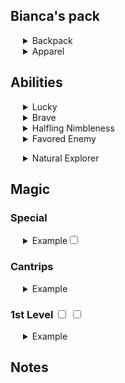 <style type="text/css">
<!--
 .tab { margin-left: 20px; }
-->
</style>

## Bianca's pack

<div class=tab>
<details><summary>Backpack</summary>
    <ul>
        <li>Example</li>
    </ul>
</details>
<details><summary>Apparel</summary>
    <ul>
        <li>Example</li>
    </ul>
</details>
</div>

## Abilities

<div class=tab>
    <details><summary>Lucky</summary>
    When you roll a 1 on The D20 for an Attack roll, ability check, or saving throw, you can reroll the die and must use the new roll.
    </details>
</div>

<div class=tab>
    <details><summary>Brave</summary>
    You have advantage on Saving Throws against being Frightened.
    </details>
</div>

<div class=tab>
    <details><summary>Halfling Nimbleness</summary>
    You can move through the space of any creature that is of a size larger than yours.
    </details>
</div>

<div class=tab>
    <details><summary>Favored Enemy</summary>You have significant experience studying, tracking, hunting, and even talking to the undead.

You have advantage on Wisdom (Survival) checks to track your favored enemies, as well as on Intelligence Checks to recall information about them.

You also know one language of your choice that is spoken by your favored enemies, if they speak one at all.</details>
</div>
<div class=tab>
    <details><summary>Natural Explorer</summary>You are particularly familiar with the forest and are adept at traveling and surviving in them. When you make an Intelligence or Wisdom check related to forests, your Proficiency Bonus is doubled if you are using a skill that you're proficient in.

While traveling for an hour or more in forests, you gain the following benefits:

 <ul>
  <li>Difficult Terrain doesn't slow your group's Travel.</li>
  <li>Your group can't become lost except by magical means.</li>
  <li>Even when you are engaged in another Activity While Traveling (such as foraging, navigating, or tracking), you remain alert to danger.</li>
  <li>If you are traveling alone, you can move stealthily at a normal pace.</li>
  <li>When you Forage, you find twice as much food as you normally would.</li>
  <li>While tracking other creatures, you also learn their exact number, their sizes, and how long ago they passed through the area.</li>
</ul>

You choose additional favored terrain types at 6th and 10th level.
    </details>
</div>

## Magic

### Special

<div class=tab>
    <details><summary>Example<input type="checkbox"></summary>
Example
    </details>
</div>

### Cantrips
<div class=tab>
    <details><summary>Example</summary>
    Example
    </details>
</div>

### 1st Level  <input type="checkbox"> <input type="checkbox">
<div class=tab>
<details><summary>Example</summary>
Example
</details>

</div>


## Notes
